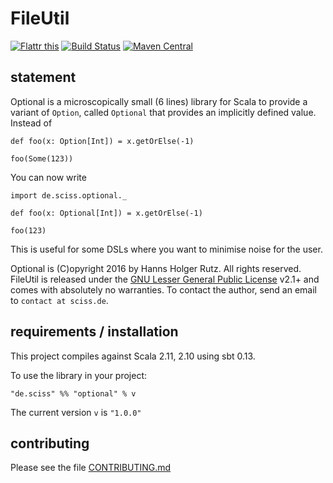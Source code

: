 # FileUtil

[![Flattr this](http://api.flattr.com/button/flattr-badge-large.png)](https://flattr.com/submit/auto?user_id=sciss&url=https%3A%2F%2Fgithub.com%2FSciss%2FOptional&title=Optional&language=Scala&tags=github&category=software)
[![Build Status](https://travis-ci.org/Sciss/Optional.svg?branch=master)](https://travis-ci.org/Sciss/Optional)
[![Maven Central](https://maven-badges.herokuapp.com/maven-central/de.sciss/optional_2.11/badge.svg)](https://maven-badges.herokuapp.com/maven-central/de.sciss/optional_2.11)

## statement

Optional is a microscopically small (6 lines) library for Scala to provide a variant of `Option`, called `Optional` that provides an implicitly defined
value. Instead of

    def foo(x: Option[Int]) = x.getOrElse(-1)

    foo(Some(123))

You can now write

    import de.sciss.optional._

    def foo(x: Optional[Int]) = x.getOrElse(-1)

    foo(123)

This is useful for some DSLs where you want to minimise noise for the user.

Optional is (C)opyright 2016 by Hanns Holger Rutz. All rights reserved. FileUtil is released under the [GNU Lesser General Public License](https://raw.github.com/Sciss/Optional/master/LICENSE) v2.1+ and comes with absolutely no warranties. To contact the author, send an email to `contact at sciss.de`.

## requirements / installation

This project compiles against Scala 2.11, 2.10 using sbt 0.13.

To use the library in your project:

    "de.sciss" %% "optional" % v

The current version `v` is `"1.0.0"`

## contributing

Please see the file [CONTRIBUTING.md](CONTRIBUTING.md)
